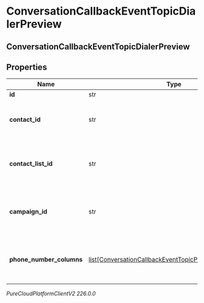 # ConversationCallbackEventTopicDialerPreview

## ConversationCallbackEventTopicDialerPreview

## Properties

|Name | Type | Description | Notes|
|------------ | ------------- | ------------- | -------------|
| **id** | str |  | [optional] |
| **contact_id** | str | The contact associated with this preview data pop | [optional] |
| **contact_list_id** | str | The contactList associated with this preview data pop. | [optional] |
| **campaign_id** | str | The campaignId associated with this preview data pop. | [optional] |
| **phone_number_columns** | [list[ConversationCallbackEventTopicPhoneNumberColumn]](ConversationCallbackEventTopicPhoneNumberColumn) | The phone number columns associated with this campaign | [optional] |



_PureCloudPlatformClientV2 226.0.0_
